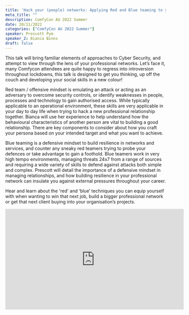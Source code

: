 ```yaml
---
title: 'Hack your (people) networks: Applying Red and Blue teaming to your career'
meta_title: ""
description: ComfyCon AU 2022 Summer
date: 20/11/2022
categories: ["ComfyCon AU 2022 Summer"]
speaker: Prescott Pym
speaker_2: Bianca Binns  
draft: false
---
```

This talk will bring familiar elements of approaches to Cyber Security, and attempt to view through the lens of your professional networks. Let’s face it, many Comfycon attendees are quite happy to regress into introversion throughout lockdowns, this talk is designed to get you thinking, up off the couch and developing your social skills in a new colour!

Red team / offensive mindset is emulating an attack or acting as an adversary to overcome security controls, or identify weaknesses in people, processes and technology to gain authorised access. While typically applicable to an operational environment, these skills are very applicable in your day to day life when trying to hack a new professional relationship together. Bianca will use her experience to help understand how the behavioural characteristics of another person are vital to building a good relationship. There are key components to consider about how you craft your persona based on your intended target and what you want to achieve. 

Blue teaming is a defensive mindset to build resilience in networks and services, and counter any sneaky red teamers trying to probe your defences or take advantage to gain a foothold.  Blue teamers work in very high tempo environments, managing threats 24x7 from a range of sources and requiring a wide variety of skills to defend against attacks both simple and complex. Prescott will detail the importance of a defensive mindset in managing relationships, and how building resilience in your professional network can insulate you against external pressures throughout your career.

Hear and learn about the 'red' and ‘blue’ techniques you can equip yourself with when wanting to win that next job, build a bigger professional network or get that next client buying into your organisation’s projects. 

<iframe width="560" height="315" src="https://youtu.be/VdFl3NsaHfE?si=TCYIWmk1elDFeIQe" title="YouTube video player" frameborder="0" allow="accelerometer; autoplay; clipboard-write; encrypted-media; gyroscope; picture-in-picture; web-share" allowfullscreen></iframe>